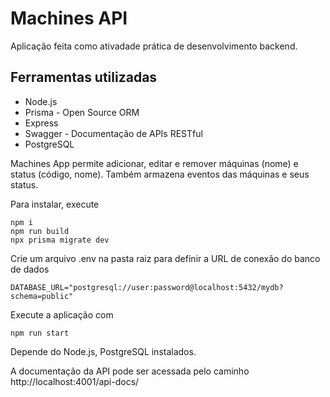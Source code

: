 # Machines API

Aplicação feita como ativadade prática de desenvolvimento backend. 

## Ferramentas utilizadas
- Node.js
- Prisma - Open Source ORM
- Express
- Swagger - Documentação de APIs RESTful
- PostgreSQL

Machines App permite adicionar, editar e remover máquinas (nome) e status (código, nome).
Também armazena eventos das máquinas e seus status.

Para instalar, execute
```
npm i
npm run build
npx prisma migrate dev
```
Crie um arquivo .env na pasta raiz para definir a URL de conexão do banco de dados
```
DATABASE_URL="postgresql://user:password@localhost:5432/mydb?schema=public"
```
Execute a aplicação com
```
npm run start
```
Depende do Node.js, PostgreSQL instalados.

A documentação da API pode ser acessada pelo caminho
http://localhost:4001/api-docs/
